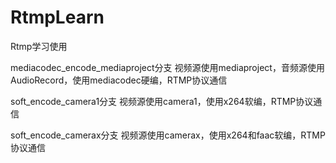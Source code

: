 # RtmpLearn
Rtmp学习使用

mediacodec_encode_mediaproject分支 视频源使用mediaproject，音频源使用AudioRecord，使用mediacodec硬编，RTMP协议通信

soft_encode_camera1分支 视频源使用camera1，使用x264软编，RTMP协议通信

soft_encode_camerax分支 视频源使用camerax，使用x264和faac软编，RTMP协议通信
